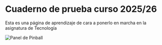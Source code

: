 # Cuaderno de prueba curso 2025/26
Esta es una página de aprendizaje de cara a ponerlo en marcha en la asignatura de Tecnología

![Panel de Pinball](imagenes/CopiaPinball.jpg)
